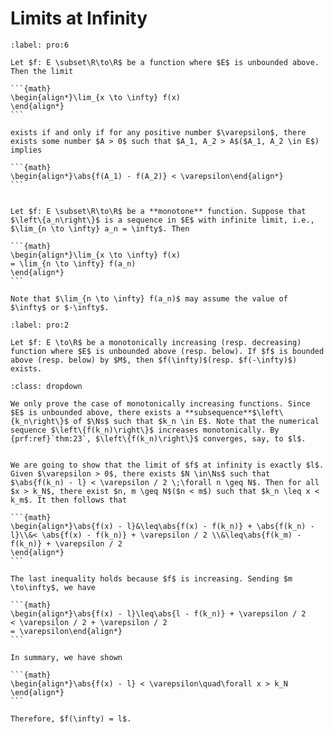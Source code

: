 # Limits at Infinity

````{prf:proposition}
:label: pro:6

Let $f: E \subset\R\to\R$ be a function where $E$ is unbounded above. Then the limit

```{math}
\begin{align*}\lim_{x \to \infty} f(x)
\end{align*}
```

exists if and only if for any positive number $\varepsilon$, there exists some number $A > 0$ such that $A_1, A_2 > A$($A_1, A_2 \in E$) implies 

```{math}
\begin{align*}\abs{f(A_1) - f(A_2)} < \varepsilon\end{align*}
```

````

````{prf:proposition}

Let $f: E \subset\R\to\R$ be a **monotone** function. Suppose that $\left\{a_n\right\}$ is a sequence in $E$ with infinite limit, i.e., $\lim_{n \to \infty} a_n = \infty$. Then 

```{math}
\begin{align*}\lim_{x \to \infty} f(x)
= \lim_{n \to \infty} f(a_n)
\end{align*}
```

Note that $\lim_{n \to \infty} f(a_n)$ may assume the value of $\infty$ or $-\infty$.

````

````{prf:proposition}
:label: pro:2

Let $f: E \to\R$ be a monotonically increasing (resp. decreasing) function where $E$ is unbounded above (resp. below). If $f$ is bounded above (resp. below) by $M$, then $f(\infty)$(resp. $f(-\infty)$) exists.

````

````{prf:proof}
:class: dropdown

We only prove the case of monotonically increasing functions. Since $E$ is unbounded above, there exists a **subsequence**$\left\{k_n\right\}$ of $\Ns$ such that $k_n \in E$. Note that the numerical sequence $\left\{f(k_n)\right\}$ increases monotonically. By {prf:ref}`thm:23`, $\left\{f(k_n)\right\}$ converges, say, to $l$. 


We are going to show that the limit of $f$ at infinity is exactly $l$. Given $\varepsilon > 0$, there exists $N \in\Ns$ such that $\abs{f(k_n) - l} < \varepsilon / 2 \;\forall n \geq N$. Then for all $x > k_N$, there exist $n, m \geq N$($n < m$) such that $k_n \leq x < k_m$. It then follows that 

```{math}
\begin{align*}\abs{f(x) - l}&\leq\abs{f(x) - f(k_n)} + \abs{f(k_n) - l}\\&< \abs{f(x) - f(k_n)} + \varepsilon / 2 \\&\leq\abs{f(k_m) - f(k_n)} + \varepsilon / 2
\end{align*}
```

The last inequality holds because $f$ is increasing. Sending $m \to\infty$, we have 

```{math}
\begin{align*}\abs{f(x) - l}\leq\abs{l - f(k_n)} + \varepsilon / 2
< \varepsilon / 2 + \varepsilon / 2
= \varepsilon\end{align*}
```

In summary, we have shown

```{math}
\begin{align*}\abs{f(x) - l} < \varepsilon\quad\forall x > k_N
\end{align*}
```

Therefore, $f(\infty) = l$.

````
